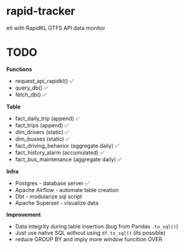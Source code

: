 # rapid-tracker
etl with RapidKL GTFS API data monitor 

# TODO

**Functions**
- request_api_rapidkl() ✅
- query_db() ✅
- fetch_db() ✅

**Table**
- fact_daily_trip (append) ✅
- fact_trips (append) ✅
- dim_drivers (static) ✅
- dim_busses (static) ✅
- fact_driving_behavior (aggregate daily) ✅
- fact_history_alarm (accumulated) ✅
- fact_bus_maintenance (aggregate daily) ✅

**Infra**
- Postgres - database server ✅
- Apache Airflow - automate table creation 
- Dbt - modularize sql script
- Apache Superset - visualize data

**Improvement**
- Data integrity during table insertion (bug from Pandas `.to_sql()`)
- Just use native SQL without using `df.to_sql()` (its possible)
- reduce GROUP BY and imply more window funcition OVER